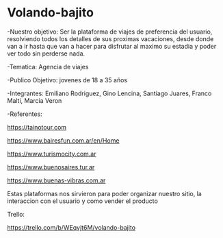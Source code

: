 # Volando-bajito
-Nuestro objetivo: Ser la plataforma de viajes de preferencia del usuario, resolviendo todos los detalles de sus proximas vacaciones, desde donde van a ir hasta que van a hacer para disfrutar al maximo su estadia y poder ver todo sin perderse nada.

-Tematica: Agencia de viajes

-Publico Objetivo: jovenes de 18 a 35 años

-Integrantes: Emiliano Rodriguez, Gino Lencina, Santiago Juares, Franco Malti, Marcia Veron

-Referentes:

https://tainotour.com

https://www.bairesfun.com.ar/en/Home

https://www.turismocity.com.ar

https://www.buenosaires.tur.ar

https://www.buenas-vibras.com.ar

Estas plataformas nos sirvieron para poder organizar nuestro sitio, la interaccion con el usuario y como vender el producto

Trello:

https://trello.com/b/WEqvjt6M/volando-bajito

